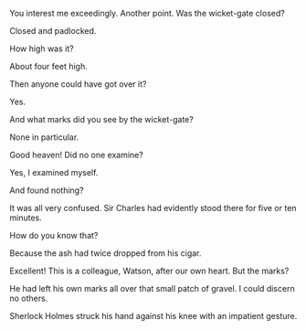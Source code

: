 You interest me exceedingly. Another point. Was the wicket-gate
closed?

Closed and padlocked.

How high was it?

About four feet high.

Then anyone could have got over it?

Yes.

And what marks did you see by the wicket-gate?

None in particular.

Good heaven! Did no one examine?

Yes, I examined myself.

And found nothing?

It was all very confused. Sir Charles had evidently stood there for
five or ten minutes.

How do you know that?

Because the ash had twice dropped from his cigar.

Excellent! This is a colleague, Watson, after our own heart. But the
marks?

He had left his own marks all over that small patch of gravel. I could
discern no others.

Sherlock Holmes struck his hand against his knee with an impatient
gesture.
